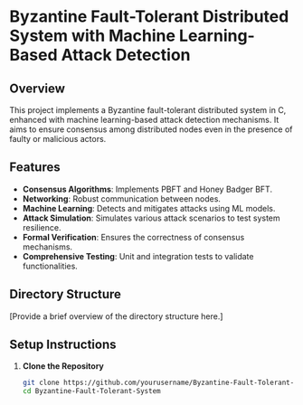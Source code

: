 # Byzantine Fault-Tolerant Distributed System with Machine Learning-Based Attack Detection

## Overview

This project implements a Byzantine fault-tolerant distributed system in C, enhanced with machine learning-based attack detection mechanisms. It aims to ensure consensus among distributed nodes even in the presence of faulty or malicious actors.

## Features

- **Consensus Algorithms**: Implements PBFT and Honey Badger BFT.
- **Networking**: Robust communication between nodes.
- **Machine Learning**: Detects and mitigates attacks using ML models.
- **Attack Simulation**: Simulates various attack scenarios to test system resilience.
- **Formal Verification**: Ensures the correctness of consensus mechanisms.
- **Comprehensive Testing**: Unit and integration tests to validate functionalities.

## Directory Structure

[Provide a brief overview of the directory structure here.]

## Setup Instructions

1. **Clone the Repository**
   ```bash
   git clone https://github.com/yourusername/Byzantine-Fault-Tolerant-System.git
   cd Byzantine-Fault-Tolerant-System
   ```
